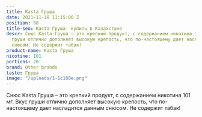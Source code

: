```yaml
---
title: Kasta Груша
date: 2021-11-18 11:15:00 Z
position: 88
title-seo: Kasta Груша- купить в Казахстане
descr: Снюс Kasta Груша – это крепкий продукт, с содержанием никотина 101 мг. Вкус
  груши отлично дополняет высокую крепость, что по-настоящему дает насладится данным
  снюсом. Не содержит табак!
product-name: Kasta Груша
nicotine: 101
portions: 20
brand: Other brands
taste: Груша
image: "/uploads/1-1c168e.png"
---
```


Снюс Kasta Груша – это крепкий продукт, с содержанием никотина 101 мг. Вкус груши отлично дополняет высокую крепость, что по-настоящему дает насладится данным снюсом. Не содержит табак!
